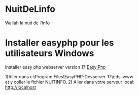 # NuitDeLinfo

Wallah la nuit de l'info
# Installer easyphp pour les utilisateurs Windows
Installer easy php webserver version 17
[Easy Php](https://www.easyphp.org/download.php)

1)Aller dans c:\Program Files\EasyPHP-Devserver-17\eds-www\
et y coller le fichier NUITINFO.
2) Aller dans votre serveur local: [http://localhost](http://127.0.0.1)

